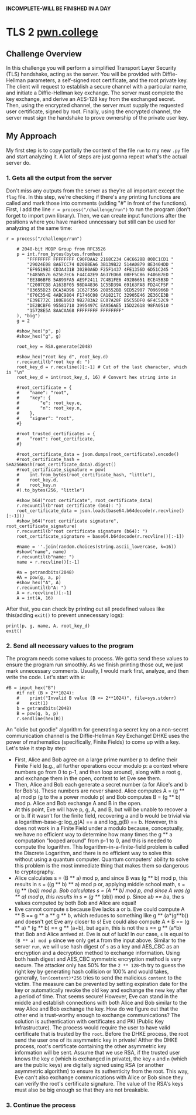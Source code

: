 **INCOMPLETE-WILL BE FINISHED IN A DAY**

# TLS 2 [pwn.college](https://pwn.college/cse365-f2024/cryptography/)

## Challenge Overview

In this challenge you will perform a simplified Transport Layer Security (TLS) handshake, acting as the server.
You will be provided with Diffie-Hellman parameters, a self-signed root certificate, and the root private key.
The client will request to establish a secure channel with a particular name, and initiate a Diffie-Hellman key exchange.
The server must complete the key exchange, and derive an AES-128 key from the exchanged secret.
Then, using the encrypted channel, the server must supply the requested user certificate, signed by root.
Finally, using the encrypted channel, the server must sign the handshake to prove ownership of the private user key.

## My Approach

My first step is to copy partially the content of the file `run` to my new `.py` file and start analyzing it. A lot of steps are just gonna repeat what's the actual server do.

### 1. Gets all the output from the server

Don't miss any outputs from the server as they're all important except the `flag` file. In this step, we're checking if there's any printing functions are called and mark those into comments (adding "#" in front of the functions). First, I add the line `r = process("/challenge/run")` to run the program (don't forget to import pwn library). Then, we can create input functions after the positions where you have marked unncessary but still can be used for analyzing at the same time:
```
r = process("/challenge/run")

    # 2048-bit MODP Group from RFC3526
    p = int.from_bytes(bytes.fromhex(
        "FFFFFFFF FFFFFFFF C90FDAA2 2168C234 C4C6628B 80DC1CD1 "
        "29024E08 8A67CC74 020BBEA6 3B139B22 514A0879 8E3404DD "
        "EF9519B3 CD3A431B 302B0A6D F25F1437 4FE1356D 6D51C245 "
        "E485B576 625E7EC6 F44C42E9 A637ED6B 0BFF5CB6 F406B7ED "
        "EE386BFB 5A899FA5 AE9F2411 7C4B1FE6 49286651 ECE45B3D "
        "C2007CB8 A163BF05 98DA4836 1C55D39A 69163FA8 FD24CF5F "
        "83655D23 DCA3AD96 1C62F356 208552BB 9ED52907 7096966D "
        "670C354E 4ABC9804 F1746C08 CA18217C 32905E46 2E36CE3B "
        "E39E772C 180E8603 9B2783A2 EC07A28F B5C55DF0 6F4C52C9 "
        "DE2BCBF6 95581718 3995497C EA956AE5 15D22618 98FA0510 "
        "15728E5A 8AACAA68 FFFFFFFF FFFFFFFF"
    ), "big")
    g = 2

    #show_hex("p", p)
    #show_hex("g", g)

    root_key = RSA.generate(2048)

    #show_hex("root key d", root_key.d)
    r.recvuntil(b"root key d: ")
    root_key_d = r.recvline()[:-1] # Cut of the last character, which is "\n"
    root_key_d = int(root_key_d, 16) # Convert hex string into in

    #root_certificate = {
    #    "name": "root",
    #    "key": {
    #        "e": root_key.e,
    #        "n": root_key.n,
    #    },
    #    "signer": "root",
    #}

    #root_trusted_certificates = {
    #    "root": root_certificate,
    #}

    #root_certificate_data = json.dumps(root_certificate).encode()
    #root_certificate_hash = SHA256Hash(root_certificate_data).digest()
    #root_certificate_signature = pow(
    #    int.from_bytes(root_certificate_hash, "little"),
    #    root_key.d,
    #    root_key.n
    #).to_bytes(256, "little")

    #show_b64("root certificate", root_certificate_data)
    r.recvuntil(b"root certificate (b64): ")
    root_certificate_data = json.loads(base64.b64decode(r.recvline()[:-1]))
    #show_b64("root certificate signature", root_certificate_signature)
    r.recvuntil(b"root certificate signature (b64): ")
    root_certificate_signature = base64.b64decode(r.recvline()[:-1])

    #name = ''.join(random.choices(string.ascii_lowercase, k=16))
    #show("name", name)
    r.recvuntil(b"name: ")
    name = r.recvline()[:-1]

    #a = getrandbits(2048)
    #A = pow(g, a, p)
    #show_hex("A", A)
    r.recvuntil(b"A: ")
    A = r.recvline()[:-1]
    A = int(A, 16)
```

After that, you can check by printing out all predefined values like this(adding `exit()` to prevent unnecessary logs):
```
print(p, g, name, A, root_key_d)
exit()
```

### 2. Send all necessary values to the program

The program needs some values to process. We gotta send these values to ensure the program run smoothly. As we finish printing those out, we just mark unnecessary comments. Usually, I would mark first, analyze, and then write the code.
Let's start with `B`:
```
#B = input_hex("B")
    #if not (B > 2**1024):
    #    print("Invalid B value (B <= 2**1024)", file=sys.stderr)
    #    exit(1)
    b = getrandbits(2048)
    B = pow(g, b, p)
    r.sendline(hex(B))
```

An "oldie but goodie" algorithm for generating a secret key on a non-secret communication channel is the Diffie-Hellman Key Exchange! DHKE uses the power of mathematics (specifically, Finite Fields) to come up with a key. Let's take it step by step:
- First, Alice and Bob agree on a large prime number p to define their Finite Field (e.g., all further operations occur modulo p: a context where numbers go from 0 to p-1, and then loop around), along with a root g, and exchange them in the open, content to let Eve see them.
- Then, Alice and Bob each generate a secret number (a for Alice's and b for Bob's). These numbers are never shared.
Alice computes A = (g ** a) mod p (g to the a power modulo p) and Bob computes B = (g ** b) mod p. Alice and Bob exchange A and B in the open.
- At this point, Eve will have p, g, A, and B, but will be unable to recover a or b. If it wasn't for the finite field, recovering a and b would be trivial via a logarithm-base-g: log_g(A) == a and log_g(B) == b. However, this does not work in a Finite Field under a modulo because, conceptually, we have no efficient way to determine how many times the g ** a computation "looped around" from p-1 to 0, and this is needed to compute the logarithm. This logarithm-in-a-finite-field problem is called the Discrete Logarithm, and there is no efficient way to solve this without using a quantum computer. Quantum computers' ability to solve this problem is the most immediate thing that makes them so dangerous to cryptography.
- Alice calculates s = (B ** a) mod p, and since B was (g ** b) mod p, this results in s = ((g ** b) ** a) mod p or, applying middle school math, s = (g ** (b*a)) mod p. Bob calculates s = (A ** b) mod p, and since A was (g ** a) mod p, this results in s = (g ** (a*b)) mod p. Since a*b == b*a, the s values computed by both Bob and Alice are equal!
- Eve cannot compute s because Eve lacks a or b. Eve could compute A ** B == g ** a ** g ** b, which reduces to something like g ** (a*(g**b)) and doesn't get Eve any closer to s! Eve could also compute A * B == (g ** a) * (g ** b) == g ** (a+b), but again, this is not the s == g ** (a*b) that Bob and Alice arrived at. Eve is out of luck!
In our case, `s` is equal to `(B ** a) mod p` since we only get `A` from the input above. Similar to the server `run`, we will use hash digest of `s` as a key and AES_CBC as an encryption and a decryption method to exchange information.
Using both hash digest and AES_CBC symmetric encryption method is very secure. The attacker only has 50% for the `2 ** 128`-th try to guess the right key by generating hash collision or 100%  and would takes, generally, `len(content)*256` tries to send the malicious `content` to the victim. The measure can be prevented by setting expiration date for the key or automatically revoke the old key and exchange the new key after a period of time.
That seems secure! However, Eve can stand in the middle and establish connections with both Alice and Bob similar to the way Alice and Bob exchange the key. How do we figure out that the other end is trust-worthy enough to exchange communications? The solution is authentication with certificates and PKI (Public Key Infrastructure). The process would require the user to have valid certificate that is trusted by the `root`. Before the DHKE process, the root send the user one of its asymmetric key in private! Afther the DHKE process, root's certificate containing the other asymmetric key information will be sent. Assume that we use RSA, if the trusted user knows the key `d` (which is exchanged in private), the key `e` and `n` (which are the public keys) are digitally signed using RSA (or another asymmetric algorithm) to ensure its authenticity from the root. This way, Eve can't also exchange communications with Alice or Bob since they can verify the root's certificate signature. The value of the RSA's keys must also be big enough so that they are not breakable.

### 3. Continue the process
